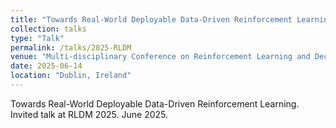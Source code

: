 ```yaml
---
title: "Towards Real-World Deployable Data-Driven Reinforcement Learning"
collection: talks
type: "Talk"
permalink: /talks/2025-RLDM
venue: "Multi-disciplinary Conference on Reinforcement Learning and Decision Making (RLDM 2025)"
date: 2025-06-14
location: "Dublin, Ireland"
---
```


Towards Real-World Deployable Data-Driven Reinforcement Learning. Invited talk at RLDM 2025. June 2025.
